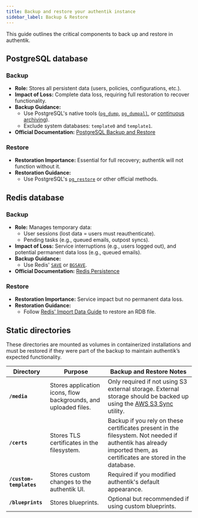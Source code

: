 ```yaml
---
title: Backup and restore your authentik instance
sidebar_label: Backup & Restore
---
```


This guide outlines the critical components to back up and restore in authentik.

## PostgreSQL database

### Backup

- **Role:** Stores all persistent data (users, policies, configurations, etc.).
- **Impact of Loss:** Complete data loss, requiring full restoration to recover functionality.
- **Backup Guidance:**
    - Use PostgreSQL's native tools ([`pg_dump`](https://www.postgresql.org/docs/current/app-pgdump.html), [`pg_dumpall`](https://www.postgresql.org/docs/current/app-pg-dumpall.html), or [continuous archiving](https://www.postgresql.org/docs/current/continuous-archiving.html)).
    - Exclude system databases: `template0` and `template1`.
- **Official Documentation:** [PostgreSQL Backup and Restore](https://www.postgresql.org/docs/current/backup.html)

### Restore

- **Restoration Importance:** Essential for full recovery; authentik will not function without it.
- **Restoration Guidance:**
    - Use PostgreSQL's [`pg_restore`](https://www.postgresql.org/docs/current/app-pgrestore.html) or other official methods.

## Redis database

### Backup

- **Role:** Manages temporary data:
    - User sessions (lost data = users must reauthenticate).
    - Pending tasks (e.g., queued emails, outpost syncs).
- **Impact of Loss:** Service interruptions (e.g., users logged out), and potential permanent data loss (e.g., queued emails).
- **Backup Guidance:**
    - Use Redis' [`SAVE`](https://redis.io/commands/save) or [`BGSAVE`](https://redis.io/commands/bgsave).
- **Official Documentation:** [Redis Persistence](https://redis.io/docs/management/persistence/)

### Restore

- **Restoration Importance:** Service impact but no permanent data loss.
- **Restoration Guidance:**
    - Follow [Redis' Import Data Guide](https://redis.io/learn/guides/import#restore-an-rdb-file) to restore an RDB file.

## Static directories

These directories are mounted as volumes in containerized installations and must be restored if they were part of the backup to maintain authentik’s expected functionality.

| Directory               | Purpose                                                         | Backup and Restore Notes                                                                                                                                                             |
| ----------------------- | --------------------------------------------------------------- | ------------------------------------------------------------------------------------------------------------------------------------------------------------------------------------ |
| **`/media`**            | Stores application icons, flow backgrounds, and uploaded files. | Only required if not using S3 external storage. External storage should be backed up using the [AWS S3 Sync](https://docs.aws.amazon.com/cli/latest/reference/s3/sync.html) utility. |
| **`/certs`**            | Stores TLS certificates in the filesystem.                      | Backup if you rely on these certificates present in the filesystem. Not needed if authentik has already imported them, as certificates are stored in the database.                   |
| **`/custom-templates`** | Stores custom changes to the authentik UI.                      | Required if you modified authentik's default appearance.                                                                                                                             |
| **`/blueprints`**       | Stores blueprints.                                              | Optional but recommended if using custom blueprints.                                                                                                                                 |
